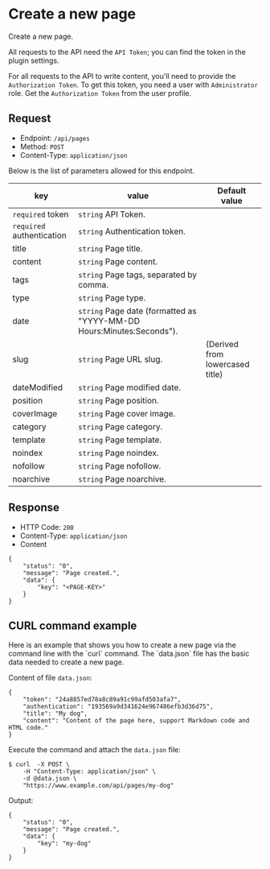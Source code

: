 # Create a new page
<!-- position: 4 -->

Create a new page.

All requests to the API need the `API Token`; you can find the token in the plugin settings.

For all requests to the API to write content, you'll need to provide the `Authorization Token`. To get this token, you need a user with `Administrator` role. Get the `Authorization Token` from the user profile.

<h2 id="request">Request</h2>

- Endpoint: `/api/pages`
- Method: `POST`
- Content-Type: `application/json`

Below is the list of parameters allowed for this endpoint.

| key | value | Default value |
|-----|-------|---------------|
| `required` token | `string` API Token. | |
| `required` authentication | `string` Authentication token. | |
| title | `string` Page title. | |
| content | `string` Page content. | |
| tags | `string` Page tags, separated by comma. | |
| type | `string` Page type. | |
| date | `string` Page date (formatted as "YYYY-MM-DD Hours:Minutes:Seconds"). | |
| slug | `string` Page URL slug. | (Derived from lowercased title) |
| dateModified | `string` Page modified date. | |
| position | `string` Page position. | |
| coverImage | `string` Page cover image. | |
| category | `string` Page category. | |
| template | `string` Page template. | |
| noindex | `string` Page noindex. | |
| nofollow | `string` Page nofollow. | |
| noarchive | `string` Page noarchive. | |

<h2 id="response">Response</h2>

- HTTP Code: `200`
- Content-Type: `application/json`
- Content

```
{
	"status": "0",
	"message": "Page created.",
	"data": {
		"key": "<PAGE-KEY>"
	}
}
```

<h2 id="curl-example">CURL command example</h2>
Here is an example that shows you how to create a new page via the command line with the `curl` command. The `data.json` file has the basic data needed to create a new page.

Content of file `data.json`:

```
{
	"token": "24a8857ed78a8c89a91c99afd503afa7",
	"authentication": "193569a9d341624e967486efb3d36d75",
	"title": "My dog",
	"content": "Content of the page here, support Markdown code and HTML code."
}
```

Execute the command and attach the `data.json` file:

```
$ curl  -X POST \
	-H "Content-Type: application/json" \
	-d @data.json \
	"https://www.example.com/api/pages/my-dog"
```

Output:

```
{
	"status": "0",
	"message": "Page created.",
	"data": {
		"key": "my-dog"
	}
}
```
